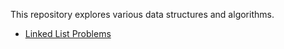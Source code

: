 This repository explores various data structures and algorithms.

* [Linked List Problems](LinkedList/README.md)
